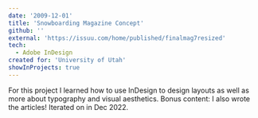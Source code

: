 ```yaml
---
date: '2009-12-01'
title: 'Snowboarding Magazine Concept'
github: ''
external: 'https://issuu.com/home/published/finalmag7resized'
tech:
  - Adobe InDesign
created for: 'University of Utah'
showInProjects: true
---
```


For this project I learned how to use InDesign to design layouts as well as more about typography and visual aesthetics. Bonus content: I also wrote the articles! Iterated on in Dec 2022.

